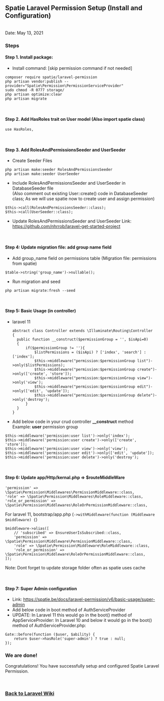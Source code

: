 ## Spatie Laravel Permission Setup (Install and Configuration)

<br/>Date: May 13, 2021 <br/>

### Steps
#### Step 1. **Install package:** 
- Install command: [skip permission command if not needed]
```
composer require spatie/laravel-permission
php artisan vendor:publish --provider="Spatie\Permission\PermissionServiceProvider"
sudo chmod -R 0777 storage/
php artisan optimize:clear
php artisan migrate
```

<br>


#### Step 2. Add **HasRoles** trait on User model (Also import spatie class)
``` 
use HasRoles,
```

<br>


#### Step 3. Add RolesAndPermissionsSeeder and UserSeeder
- Create Seeder Files
```
php artisan make:seeder RolesAndPermissionsSeeder
php artisan make:seeder UserSeeder
```
- Include RolesAndPermissionsSeeder and UserSeeder in DatabaseSeeder file
<br>(Also comment out existing User::create() code in DatabaseSeeder class; As we will use spatie now to create user and assign permission)
```
$this->call(RolesAndPermissionsSeeder::class);
$this->call(UserSeeder::class);
```

- Update RolesAndPermissionsSeeder and UserSeeder
Link: <a href="https://github.com/nhrrob/laravel-get-started-project">https://github.com/nhrrob/laravel-get-started-project</a>

<br>


#### Step 4: Update migration file: add group name field
- Add group_name field on permissions table (Migration file: permissions from spatie)
```
$table->string('group_name')->nullable();
```
- Run migration and seed
```
php artisan migrate:fresh --seed
```

<br>


#### Step 5: Basic Usage (in controller)
- laravel 11
  ```
  abstract class Controller extends \Illuminate\Routing\Controller
  {
    public function __construct($permissionGroup = '', $isApi=0)
    {
        if($permissionGroup != ''){
            $listPermissions = ($isApi) ? ['index', 'search'] : ['index'];
            $this->middleware("permission:$permissionGroup list")->only($listPermissions);
            $this->middleware("permission:$permissionGroup create")->only(['create', 'store']);
            $this->middleware("permission:$permissionGroup view")->only('view');
            $this->middleware("permission:$permissionGroup edit")->only(['edit', 'update']);
            $this->middleware("permission:$permissionGroup delete")->only('destroy');
        }
    }
  }
  ```
- Add below code in your crud controller **__construct** method
<br>Example: **user** permission group
```
$this->middleware('permission:user list')->only('index');
$this->middleware('permission:user create')->only(['create', 'store']);
$this->middleware('permission:user view')->only('view');
$this->middleware('permission:user edit')->only(['edit', 'update']);
$this->middleware('permission:user delete')->only('destroy');
```

<br>


#### Step 6: Update app/Http/kernal.php => $routeMiddleWare 
```
'permission' => \Spatie\Permission\Middlewares\PermissionMiddleware::class,
'role' => \Spatie\Permission\Middlewares\RoleMiddleware::class,
'role_or_permission' => \Spatie\Permission\Middlewares\RoleOrPermissionMiddleware::class,

```

For laravel 11, bootstrap/app.php (`->withMiddleware(function (Middleware $middleware) {`)
```
$middleware->alias([
    // 'subscribed' => EnsureUserIsSubscribed::class,
    'permission' => \Spatie\Permission\Middleware\PermissionMiddleware::class,
    'role' => \Spatie\Permission\Middleware\RoleMiddleware::class,
    'role_or_permission' => \Spatie\Permission\Middleware\RoleOrPermissionMiddleware::class,
]);
```

Note: Dont forget to update storage folder often as spatie uses cache

<br>

#### Step 7: Super Admin configuration
- Link: <a href="https://spatie.be/docs/laravel-permission/v6/basic-usage/super-admin">https://spatie.be/docs/laravel-permission/v6/basic-usage/super-admin</a>
- Add below code in boot method of AuthServiceProvider
- UPDATE: In Laravel 11 this would go in the boot() method of AppServiceProvider: In Laravel 10 and below it would go in the boot() method of AuthServiceProvider.php:
```
Gate::before(function ($user, $ability) {
    return $user->hasRole('super-admin') ? true : null;
});
```

### We are done!

Congratulations! You have successfully setup and configured Spatie Laravel Permission.

<br>


### <a href='https://github.com/nhrrob/laravelwiki'>Back to Laravel Wiki</a>
